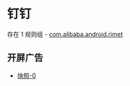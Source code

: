 # 钉钉

存在 1 规则组 - [com.alibaba.android.rimet](/src/apps/com.alibaba.android.rimet.ts)

## 开屏广告

- [快照-0](https://gkd-kit.songe.li/import/12506211)
